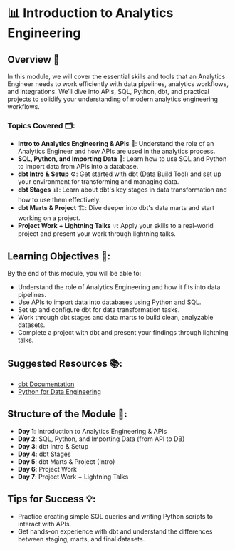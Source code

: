 
# 📊  Introduction to Analytics Engineering

## Overview 🌟
In this module, we will cover the essential skills and tools that an Analytics Engineer needs to work efficiently with data pipelines, analytics workflows, and integrations. We’ll dive into APIs, SQL, Python, dbt, and practical projects to solidify your understanding of modern analytics engineering workflows.

### Topics Covered 🗂️:

- **Intro to Analytics Engineering & APIs** 🔌: Understand the role of an Analytics Engineer and how APIs are used in the analytics process.
- **SQL, Python, and Importing Data** 🐍: Learn how to use SQL and Python to import data from APIs into a database.
- **dbt Intro & Setup** ⚙️: Get started with dbt (Data Build Tool) and set up your environment for transforming and managing data.
- **dbt Stages** 📊: Learn about dbt's key stages in data transformation and how to use them effectively.
- **dbt Marts & Project** 🏗️: Dive deeper into dbt's data marts and start working on a project.
- **Project Work + Lightning Talks** 💡: Apply your skills to a real-world project and present your work through lightning talks.


## Learning Objectives 🎯:
By the end of this module, you will be able to:
- Understand the role of Analytics Engineering and how it fits into data pipelines.
- Use APIs to import data into databases using Python and SQL.
- Set up and configure dbt for data transformation tasks.
- Work through dbt stages and data marts to build clean, analyzable datasets.
- Complete a project with dbt and present your findings through lightning talks.


## Suggested Resources 📚:
- [dbt Documentation](https://docs.getdbt.com/docs/introduction)
- [Python for Data Engineering](https://realpython.com/tutorials/data-engineering/)



## Structure of the Module 📅:
- **Day 1**: Introduction to Analytics Engineering & APIs
- **Day 2**: SQL, Python, and Importing Data (from API to DB)
- **Day 3**: dbt Intro & Setup
- **Day 4**: dbt Stages
- **Day 5**: dbt Marts & Project (Intro)
- **Day 6**: Project Work
- **Day 7**: Project Work + Lightning Talks

## Tips for Success 💡:
- Practice creating simple SQL queries and writing Python scripts to interact with APIs.
- Get hands-on experience with dbt and understand the differences between staging, marts, and final datasets.


